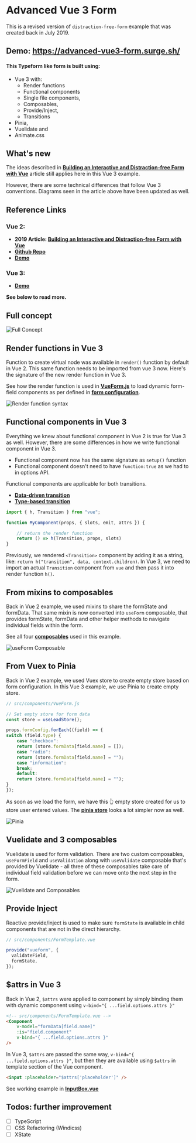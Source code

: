 # Advanced Vue 3 Form 
This is a revised version of `distraction-free-form` example that was created back in July 2019.

## Demo: https://advanced-vue3-form.surge.sh/ 

#### This Typeform like form is built using:
- Vue 3 with:
    - Render functions
    - Functional components 
    - Single file components,
    - Composables, 
    - Provide/Inject,
    - Transitions
- Pinia,
- Vuelidate and
- Animate.css

## What's new

The ideas described in **[Building an Interactive and Distraction-free Form with Vue](https://medium.com/vue-mastery/building-an-interactive-and-distraction-free-form-with-vue-bfe23907e981)** article still applies here in this Vue 3 example. 

However, there are some technical differences that follow Vue 3 conventions. Diagrams seen in the article above have been updated as well.

## Reference Links

### Vue 2:

- **2019 Article: [Building an Interactive and Distraction-free Form with Vue](https://medium.com/vue-mastery/building-an-interactive-and-distraction-free-form-with-vue-bfe23907e981)**
- **[Github Repo](https://github.com/Krutie/distraction-free-vue-form)**
- **[Demo](http://distraction-free-vue-form.surge.sh/)**

### Vue 3:
- **[Demo](https://advanced-vue3-form.surge.sh/)**

**See below to read more.**

## Full concept

![Full Concept](/docs/images/Full-Concept.png)

## Render functions in Vue 3

Function to create virtual node was available in `render()` function by default in Vue 2. This same function needs to be imported from vue 3 now. Here's the signature of the new render function in Vue 3.

See how the render function is used in **[VueForm.js](src/components/VueForm.js)** to load dynamic form-field components as per defined in **[form configuration](/src/config/config.js)**.

![Render function syntax](/docs/images/Render-Function.png)

## Functional components in Vue 3

Everything we knew about functional component in Vue 2 is true for Vue 3 as well. However, there are some differences in how we write functional component in Vue 3. 

- Functional component now has the same signature as `setup()` function
- Functional component doesn't need to have `function:true` as we had to in options API.

Functional components are applicable for both transitions. 
- **[Data-driven transition](/src/components/Transitions/DataDrivenTransition.js)**
- **[Type-based transition](/src/components/Transitions/TypeBasedTransition.js)**

```js
import { h, Transition } from "vue";

function MyComponent(props, { slots, emit, attrs }) {

    // return the render function
    return () => h(Transition, props, slots)
}
```

Previously, we rendered `<Transition>` component by adding it as a string, like: `return h("transition", data, context.children)`.
In Vue 3, we need to import an actual `Transition` component from `vue` and then pass it into render function `h()`.

## From mixins to composables

Back in Vue 2 example, we used mixins to share the formState and formData. That same mixin is now converted into `useForm` composable, that provides formState, formData and other helper methods to navigate individual fields within the form. 

See all four **[composables](/src/composables)**  used in this example.

![useForm Composable](/docs/images/FormMixins-Methods.png)

## From Vuex to Pinia

Back in Vue 2 example, we used Vuex store to create empty store based on form configuration. In this Vue 3 example, we use Pinia to create empty store. 

```js
// src/components/VueForm.js

// Set empty store for form data
const store = useLeadStore();

props.formConfig.forEach((field) => {
switch (field.type) {
    case "checkbox":
    return (store.formData[field.name] = []);
    case "radio":
    return (store.formData[field.name] = "");
    case "information":
    break;
    default:
    return (store.formData[field.name] = "");
}
});
```

As soon as we load the form, we have this 👆 empty store created for us to store user entered values. The **[pinia store](/src/stores/LeadStore.js)** looks a lot simpler now as well.

![Pinia](/docs/images/Pinia.png)


## Vuelidate and 3 composables

Vuelidate is used for form validation. There are two custom composables, `useFormField` and `useValidation` along with `useVulidate` composable that's provided by Vuelidate - all three of these composables take care of individual field validation before we can move onto the next step in the form.

![Vuelidate and Composables](/docs/images/Form-Template.png)

## Provide Inject

Reactive provide/inject is used to make sure `formState` is available in child components that are not in the direct hierarchy.

```js
// src/components/FormTemplate.vue

provide("vueform", {
  validateField,
  formState,
});
```

## $attrs in Vue 3

Back in Vue 2, `$attrs` were applied to component by simply binding them with dynamic component using 
`v-bind="{ ...field.options.attrs }"`

```html
<!-- src/components/FormTemplate.vue -->
<Component 
    v-model="formData[field.name]" 
    :is="field.component" 
    v-bind="{ ...field.options.attrs }"
/>
```

In Vue 3, `$attrs` are passed the same way, `v-bind="{ ...field.options.attrs }"`, but then they are available using `$attrs` in template section of the Vue component.

```html
<input :placeholder="$attrs['placeholder']" />
```

See working example in **[InputBox.vue](/src/components/FormElements/Fields/InputBox.vue)**

## Todos: further improvement

- [ ] TypeScript
- [ ] CSS Refactoring (Windicss)
- [ ] XState
